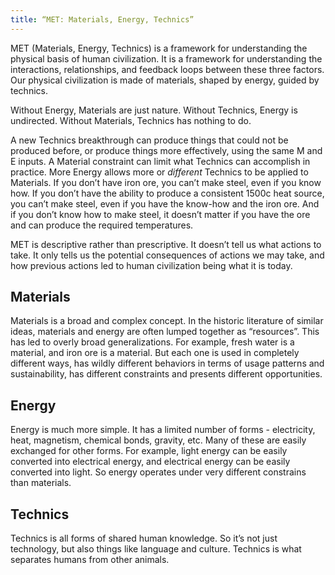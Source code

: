 ```yaml
---
title: “MET: Materials, Energy, Technics”
---
```


MET (Materials, Energy, Technics) is a framework for understanding the physical basis of human civilization. It is a framework for understanding the interactions, relationships, and feedback loops between these three factors. Our physical civilization is made of materials, shaped by energy, guided by technics. 

Without Energy, Materials are just nature. Without Technics, Energy is undirected. Without Materials, Technics has nothing to do. 

A new Technics breakthrough can produce things that could not be produced before, or produce things more effectively, using the same M and E inputs. A Material constraint can limit what Technics can accomplish in practice. More Energy allows more or _different_ Technics to be applied to Materials. If you don’t have iron ore, you can’t make steel, even if you know how. If you don’t have the ability to produce a consistent 1500c heat source, you can’t make steel, even if you have the know-how and the iron ore. And if you don’t know how to make steel, it doesn’t matter if you have the ore and can produce the required temperatures. 

MET is descriptive rather than prescriptive. It doesn’t tell us what actions to take. It only tells us the potential consequences of actions we may take, and how previous actions led to human civilization being what it is today.

## Materials

Materials is a broad and complex concept. In the historic literature of similar ideas, materials and energy are often lumped together as “resources”. This has led to overly broad generalizations. For example, fresh water is a material, and iron ore is a material. But each one is used in completely different ways, has wildly different behaviors in terms of usage patterns and sustainability, has different constraints and presents different opportunities. 

## Energy

Energy is much more simple. It has a limited number of forms - electricity, heat, magnetism, chemical bonds, gravity, etc. Many of these are easily exchanged for other forms. For example, light energy can be easily converted into electrical energy, and electrical energy can be easily converted into light. So energy operates under very different constrains than materials.

## Technics

Technics is all forms of shared human knowledge. So it’s not just technology, but also things like language and culture. Technics is what separates humans from other animals. 
